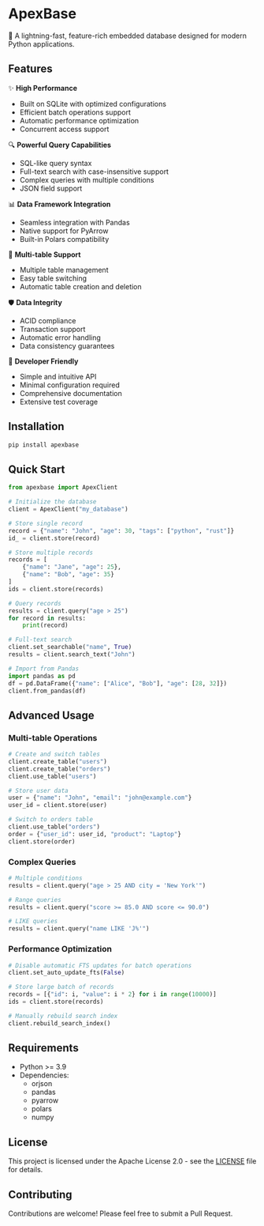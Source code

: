 # ApexBase

🚀 A lightning-fast, feature-rich embedded database designed for modern Python applications.

## Features

✨ **High Performance**
- Built on SQLite with optimized configurations
- Efficient batch operations support
- Automatic performance optimization
- Concurrent access support

🔍 **Powerful Query Capabilities**
- SQL-like query syntax
- Full-text search with case-insensitive support
- Complex queries with multiple conditions
- JSON field support

📊 **Data Framework Integration**
- Seamless integration with Pandas
- Native support for PyArrow
- Built-in Polars compatibility

🎯 **Multi-table Support**
- Multiple table management
- Easy table switching
- Automatic table creation and deletion

🛡️ **Data Integrity**
- ACID compliance
- Transaction support
- Automatic error handling
- Data consistency guarantees

🔧 **Developer Friendly**
- Simple and intuitive API
- Minimal configuration required
- Comprehensive documentation
- Extensive test coverage

## Installation

```bash
pip install apexbase
```

## Quick Start

```python
from apexbase import ApexClient

# Initialize the database
client = ApexClient("my_database")

# Store single record
record = {"name": "John", "age": 30, "tags": ["python", "rust"]}
id_ = client.store(record)

# Store multiple records
records = [
    {"name": "Jane", "age": 25},
    {"name": "Bob", "age": 35}
]
ids = client.store(records)

# Query records
results = client.query("age > 25")
for record in results:
    print(record)

# Full-text search
client.set_searchable("name", True)
results = client.search_text("John")

# Import from Pandas
import pandas as pd
df = pd.DataFrame({"name": ["Alice", "Bob"], "age": [28, 32]})
client.from_pandas(df)
```

## Advanced Usage

### Multi-table Operations

```python
# Create and switch tables
client.create_table("users")
client.create_table("orders")
client.use_table("users")

# Store user data
user = {"name": "John", "email": "john@example.com"}
user_id = client.store(user)

# Switch to orders table
client.use_table("orders")
order = {"user_id": user_id, "product": "Laptop"}
client.store(order)
```

### Complex Queries

```python
# Multiple conditions
results = client.query("age > 25 AND city = 'New York'")

# Range queries
results = client.query("score >= 85.0 AND score <= 90.0")

# LIKE queries
results = client.query("name LIKE 'J%'")
```

### Performance Optimization

```python
# Disable automatic FTS updates for batch operations
client.set_auto_update_fts(False)

# Store large batch of records
records = [{"id": i, "value": i * 2} for i in range(10000)]
ids = client.store(records)

# Manually rebuild search index
client.rebuild_search_index()
```

## Requirements

- Python >= 3.9
- Dependencies:
  - orjson
  - pandas
  - pyarrow
  - polars
  - numpy

## License

This project is licensed under the Apache License 2.0 - see the [LICENSE](LICENSE) file for details.

## Contributing

Contributions are welcome! Please feel free to submit a Pull Request.
